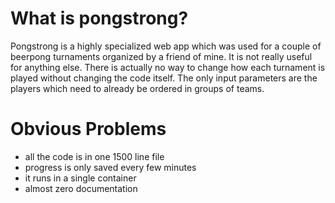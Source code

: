 # What is pongstrong?
Pongstrong is a highly specialized web app which was used for a couple of beerpong turnaments organized by a friend of mine.
It is not really useful for anything else. There is actually no way to change how each turnament is played without changing the code itself.
The only input parameters are the players which need to already be ordered in groups of teams. 

# Obvious Problems
  - all the code is in one 1500 line file
  - progress is only saved every few minutes
  - it runs in a single container 
  - almost zero documentation
